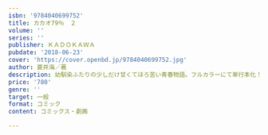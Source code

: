 ```yaml
---
isbn: '9784040699752'
title: カカオ79％　２
volume: ''
series: ''
publisher: ＫＡＤＯＫＡＷＡ
pubdate: '2018-06-23'
cover: 'https://cover.openbd.jp/9784040699752.jpg'
author: 蒼井海／著
description: 幼馴染ふたりの少しだけ甘くてほろ苦い青春物語。フルカラーにて単行本化！
price: '780'
genre: ''
target: 一般
format: コミック
content: コミックス・劇画

---
```

